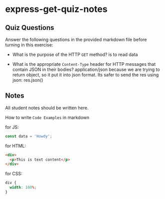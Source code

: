 # express-get-quiz-notes

## Quiz Questions

Answer the following questions in the provided markdown file before turning in this exercise:

- What is the purpose of the HTTP `GET` method?
  is to read data

- What is the appropriate `Content-Type` header for HTTP messages that contain JSON in their bodies?
  application/json because we are trying to return object, so it put it into json format. Its safer
  to send the res using json: res.json()

## Notes

All student notes should be written here.

How to write `Code Examples` in markdown

for JS:

```javascript
const data = 'Howdy';
```

for HTML:

```html
<div>
  <p>This is text content</p>
</div>
```

for CSS:

```css
div {
  width: 100%;
}
```
